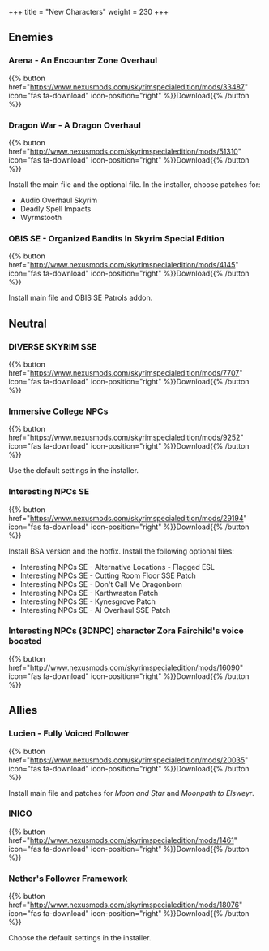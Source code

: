 
+++
title = "New Characters"
weight = 230
+++

## Enemies

### Arena - An Encounter Zone Overhaul
{{% button href="https://www.nexusmods.com/skyrimspecialedition/mods/33487" icon="fas fa-download" icon-position="right" %}}Download{{% /button %}}

### Dragon War - A Dragon Overhaul
{{% button href="http://www.nexusmods.com/skyrimspecialedition/mods/51310" icon="fas fa-download" icon-position="right" %}}Download{{% /button %}}

Install the main file and the optional file. In the installer, choose patches for:

* Audio Overhaul Skyrim
* Deadly Spell Impacts
* Wyrmstooth

### OBIS SE - Organized Bandits In Skyrim Special Edition
{{% button href="http://www.nexusmods.com/skyrimspecialedition/mods/4145" icon="fas fa-download" icon-position="right" %}}Download{{% /button %}}

Install main file and OBIS SE Patrols addon.

## Neutral

### DIVERSE SKYRIM SSE
{{% button href="https://www.nexusmods.com/skyrimspecialedition/mods/7707" icon="fas fa-download" icon-position="right" %}}Download{{% /button %}}

### Immersive College NPCs
{{% button href="https://www.nexusmods.com/skyrimspecialedition/mods/9252" icon="fas fa-download" icon-position="right" %}}Download{{% /button %}}

Use the default settings in the installer.

### Interesting NPCs SE
{{% button href="https://www.nexusmods.com/skyrimspecialedition/mods/29194" icon="fas fa-download" icon-position="right" %}}Download{{% /button %}}

Install BSA version and the hotfix. Install the following optional files:

* Interesting NPCs SE - Alternative Locations - Flagged ESL
* Interesting NPCs SE - Cutting Room Floor SSE Patch
* Interesting NPCs SE - Don't Call Me Dragonborn
* Interesting NPCs SE - Karthwasten Patch
* Interesting NPCs SE - Kynesgrove Patch
* Interesting NPCs SE - AI Overhaul SSE Patch

### Interesting NPCs (3DNPC) character Zora Fairchild's voice boosted
{{% button href="http://www.nexusmods.com/skyrimspecialedition/mods/16090" icon="fas fa-download" icon-position="right" %}}Download{{% /button %}}

## Allies

### Lucien - Fully Voiced Follower
{{% button href="https://www.nexusmods.com/skyrimspecialedition/mods/20035" icon="fas fa-download" icon-position="right" %}}Download{{% /button %}}

Install main file and patches for *Moon and Star* and *Moonpath to Elsweyr*.

### INIGO
{{% button href="http://www.nexusmods.com/skyrimspecialedition/mods/1461" icon="fas fa-download" icon-position="right" %}}Download{{% /button %}}

### Nether's Follower Framework
{{% button href="http://www.nexusmods.com/skyrimspecialedition/mods/18076" icon="fas fa-download" icon-position="right" %}}Download{{% /button %}}

Choose the default settings in the installer.


